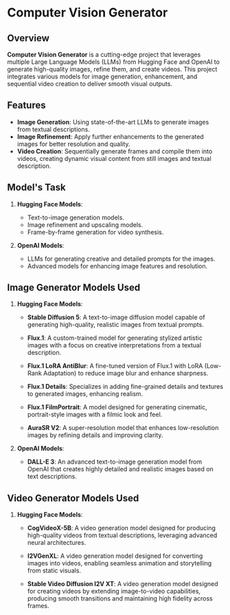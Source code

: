 # Computer Vision Generator

## Overview

**Computer Vision Generator** is a cutting-edge project that leverages multiple Large Language Models (LLMs) from Hugging Face and OpenAI to generate high-quality images, refine them, and create videos. This project integrates various models for image generation, enhancement, and sequential video creation to deliver smooth visual outputs.

## Features

- **Image Generation**: Using state-of-the-art LLMs to generate images from textual descriptions.
- **Image Refinement**: Apply further enhancements to the generated images for better resolution and quality.
- **Video Creation**: Sequentially generate frames and compile them into videos, creating dynamic visual content from still images and textual description.

## Model's Task

1. **Hugging Face Models**:
   - Text-to-image generation models.
   - Image refinement and upscaling models.
   - Frame-by-frame generation for video synthesis.

2. **OpenAI Models**:
   - LLMs for generating creative and detailed prompts for the images.
   - Advanced models for enhancing image features and resolution.

## Image Generator Models Used

1. **Hugging Face Models**:
   - **Stable Diffusion 5**: A text-to-image diffusion model capable of generating high-quality, realistic images from textual prompts. <br>

   - **Flux.1**: A custom-trained model for generating stylized artistic images with a focus on creative interpretations from a textual description. <br>

   - **Flux.1 LoRA AntiBlur**: A fine-tuned version of Flux.1 with LoRA (Low-Rank Adaptation) to reduce image blur and enhance sharpness.<br>

   - **Flux.1 Details**: Specializes in adding fine-grained details and textures to generated images, enhancing realism.<br>

   - **Flux.1 FilmPortrait**: A model designed for generating cinematic, portrait-style images with a filmic look and feel.<br>
   
   - **AuraSR V2**: A super-resolution model that enhances low-resolution images by refining details and improving clarity.<br>

2. **OpenAI Models**:
   - **DALL-E 3**: An advanced text-to-image generation model from OpenAI that creates highly detailed and realistic images based on text descriptions.<br>

## Video Generator Models Used

1. **Hugging Face Models**:
   - **CogVideoX-5B**: A video generation model designed for producing high-quality videos from textual descriptions, leveraging advanced neural architectures. <br>
    
   - **I2VGenXL**: A video generation model designed for converting images into videos, enabling seamless animation and storytelling from static visuals. <br>

   - **Stable Video Diffusion I2V XT**: A video generation model designed for creating videos by extending image-to-video capabilities, producing smooth transitions and maintaining high fidelity across frames. <br>




